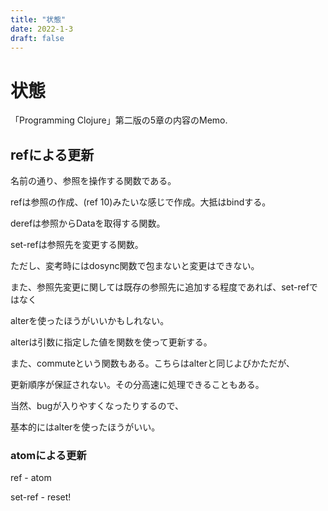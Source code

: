 ```yaml
---
title: "状態"
date: 2022-1-3
draft: false
---
```

# 状態



「Programming Clojure」第二版の5章の内容のMemo.



## refによる更新



名前の通り、参照を操作する関数である。



refは参照の作成、(ref 10)みたいな感じで作成。大抵はbindする。



derefは参照からDataを取得する関数。



set-refは参照先を変更する関数。



ただし、変考時にはdosync関数で包まないと変更はできない。



また、参照先変更に関しては既存の参照先に追加する程度であれば、set-refではなく



alterを使ったほうがいいかもしれない。



alterは引数に指定した値を関数を使って更新する。



また、commuteという関数もある。こちらはalterと同じよびかただが、



更新順序が保証されない。その分高速に処理できることもある。



当然、bugが入りやすくなったりするので、



基本的にはalterを使ったほうがいい。



### atomによる更新



ref - atom



set-ref - reset!
